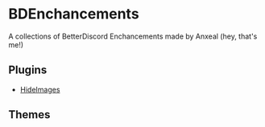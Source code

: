 # BDEnchancements
A collections of BetterDiscord Enchancements made by Anxeal (hey, that's me!)
## Plugins
* [HideImages]()
## Themes
